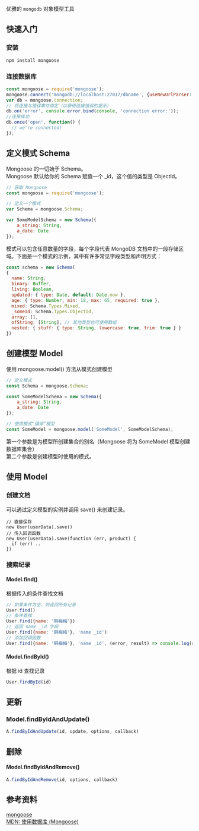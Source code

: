 优雅的 `mongodb` 对象模型工具  
## 快速入门  
### 安装
```shell
npm install mongoose
```
### 连接数据库
```js
const mongoose = require('mongoose');
mongoose.connect('mongodb://localhost:27017/dbname', {useNewUrlParser: true, useUnifiedTopology: true});
var db = mongoose.connection;
// 将连接与错误事件绑定（以获得连接错误的提示）
db.on('error', console.error.bind(console, 'connection error:'));
//连接成功
db.once('open', function() {
  // we're connected!
});
```

## 定义模式 Schema 
Mongoose 的一切始于 Schema。  
Mongoose 默认给你的 Schema 赋值一个 _id，这个值的类型是 ObjectId。
```js
// 获取 Mongoose
const mongoose = require('mongoose');

// 定义一个模式
var Schema = mongoose.Schema;

var SomeModelSchema = new Schema({
    a_string: String,
    a_date: Date
});
```
模式可以包含任意数量的字段，每个字段代表 MongoDB 文档中的一段存储区域。下面是一个模式的示例，其中有许多常见字段类型和声明方式：  
```js
const schema = new Schema(
{
  name: String,
  binary: Buffer,
  living: Boolean,
  updated: { type: Date, default: Date.now },
  age: { type: Number, min: 18, max: 65, required: true },
  mixed: Schema.Types.Mixed,
  _someId: Schema.Types.ObjectId,
  array: [],
  ofString: [String], // 其他类型也可使用数组
  nested: { stuff: { type: String, lowercase: true, trim: true } }
})
```
## 创建模型 Model  
使用 mongoose.model() 方法从模式创建模型

```js
// 定义模式
const Schema = mongoose.Schema;

const SomeModelSchema = new Schema({
    a_string: String,
    a_date: Date
});

// 使用模式“编译”模型
const SomeModel = mongoose.model('SomeModel', SomeModelSchema);
```
第一个参数是为模型所创建集合的别名（Mongoose 将为 SomeModel 模型创建数据库集合）  
第二个参数是创建模型时使用的模式。

## 使用 Model  
### 创建文档 
可以通过定义模型的实例并调用 save() 来创建记录。  
```JS
// 直接保存
new User(userData).save()
// 传入回调函数
new User(userData).save(function (err, product) {
  if (err) ..
})
```

### 搜索纪录
#### Model.find()
根据传入的条件查找文档
```js
// 如果条件为空，则返回所有记录
User.find()
// 条件查找
User.find({name: '韩梅梅'})
// 返回 name _id 字段
User.find({name: '韩梅梅'}, 'name _id')
// 添加回调函数
User.find({name: '韩梅梅'}, 'name _id', (error, result) => console.log(result))
```

#### Model.findById()
根据 id 查找记录  
```js
User.findById(id)
```

## 更新
### Model.findByIdAndUpdate()
```js
A.findByIdAndUpdate(id, update, options, callback)
```
## 删除
#### Model.findByIdAndRemove()
```js
A.findByIdAndRemove(id, options, callback)
```

## 参考资料
[mongoose](https://mongoosejs.com/)  
[MDN: 使用数据库 (Mongoose)](https://developer.mozilla.org/zh-CN/docs/learn/Server-side/Express_Nodejs/mongoose)